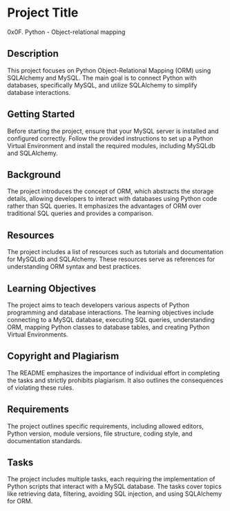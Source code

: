 
# Project Title

0x0F. Python - Object-relational mapping

## Description

This project focuses on Python Object-Relational Mapping (ORM) using SQLAlchemy and MySQL. The main goal is to connect Python with databases, specifically MySQL, and utilize SQLAlchemy to simplify database interactions.

## Getting Started

Before starting the project, ensure that your MySQL server is installed and configured correctly. Follow the provided instructions to set up a Python Virtual Environment and install the required modules, including MySQLdb and SQLAlchemy.

## Background

The project introduces the concept of ORM, which abstracts the storage details, allowing developers to interact with databases using Python code rather than SQL queries. It emphasizes the advantages of ORM over traditional SQL queries and provides a comparison.

## Resources

The project includes a list of resources such as tutorials and documentation for MySQLdb and SQLAlchemy. These resources serve as references for understanding ORM syntax and best practices.

## Learning Objectives

The project aims to teach developers various aspects of Python programming and database interactions. The learning objectives include connecting to a MySQL database, executing SQL queries, understanding ORM, mapping Python classes to database tables, and creating Python Virtual Environments.

## Copyright and Plagiarism

The README emphasizes the importance of individual effort in completing the tasks and strictly prohibits plagiarism. It also outlines the consequences of violating these rules.

## Requirements

The project outlines specific requirements, including allowed editors, Python version, module versions, file structure, coding style, and documentation standards.

## Tasks

The project includes multiple tasks, each requiring the implementation of Python scripts that interact with a MySQL database. The tasks cover topics like retrieving data, filtering, avoiding SQL injection, and using SQLAlchemy for ORM.
